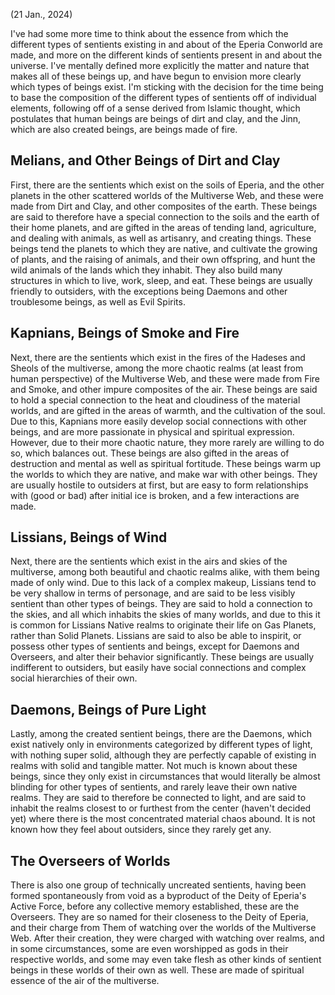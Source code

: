 (21 Jan., 2024)

I've had some more time to think about the essence from which the different types of sentients existing in and about of the Eperia Conworld are made, and more on the different kinds of sentients present in and about the universe. I've mentally defined more explicitly the matter and nature that makes all of these beings up, and have begun to envision more clearly which types of beings exist. I'm sticking with the decision for the time being to base the composition of the different types of sentients off of individual elements, following off of a sense derived from Islamic thought, which postulates that human beings are beings of dirt and clay, and the Jinn, which are also created beings, are beings made of fire.
## Melians, and Other Beings of Dirt and Clay
First, there are the sentients which exist on the soils of Eperia, and the other planets in the other scattered worlds of the Multiverse Web, and these were made from Dirt and Clay, and other composites of the earth. These beings are said to therefore have a special connection to the soils and the earth of their home planets, and are gifted in the areas of tending land, agriculture, and dealing with animals, as well as artisanry, and creating things. These beings tend the planets to which they are native, and cultivate the growing of plants, and the raising of animals, and their own offspring, and hunt the wild animals of the lands which they inhabit. They also build many structures in which to live, work, sleep, and eat. These beings are usually friendly to outsiders, with the exceptions being Daemons and other troublesome beings, as well as Evil Spirits.
## Kapnians, Beings of Smoke and Fire
Next, there are the sentients which exist in the fires of the Hadeses and Sheols of the multiverse, among the more chaotic realms (at least from human perspective) of the Multiverse Web, and these were made from Fire and Smoke, and other impure composites of the air. These beings are said to hold a special connection to the heat and cloudiness of the material worlds, and are gifted in the areas of warmth, and the cultivation of the soul. Due to this, Kapnians more easily develop social connections with other beings, and are more passionate in physical and spiritual expression. However, due to their more chaotic nature, they more rarely are willing to do so, which balances out. These beings are also gifted in the areas of destruction and mental as well as spiritual fortitude. These beings warm up the worlds to which they are native, and make war with other beings. They are usually hostile to outsiders at first, but are easy to form relationships with (good or bad) after initial ice is broken, and a few interactions are made.
## Lissians, Beings of Wind
Next, there are the sentients which exist in the airs and skies of the multiverse, among both beautiful and chaotic realms alike, with them being made of only wind. Due to this lack of a complex makeup, Lissians tend to be very shallow in terms of personage, and are said to be less visibly sentient than other types of beings. They are said to hold a connection to the skies, and all which inhabits the skies of many worlds, and due to this it is common for Lissians Native realms to originate their life on Gas Planets, rather than Solid Planets. Lissians are said to also be able to inspirit, or possess other types of sentients and beings, except for Daemons and Overseers, and alter their behavior significantly. These beings are usually indifferent to outsiders, but easily have social connections and complex social hierarchies of their own.
## Daemons, Beings of Pure Light
Lastly, among the created sentient beings, there are the Daemons, which exist natively only in environments categorized by different types of light, with nothing super solid, although they are perfectly capable of existing in realms with solid and tangible matter. Not much is known about these beings, since they only exist in circumstances that would literally be almost blinding for other types of sentients, and rarely leave their own native realms. They are said to therefore be connected to light, and are said to inhabit the realms closest to or furthest from the center (haven't decided yet) where there is the most concentrated material chaos abound. It is not known how they feel about outsiders, since they rarely get any.
## The Overseers of Worlds
There is also one group of technically uncreated sentients, having been formed spontaneously from void as a byproduct of the Deity of Eperia's Active Force, before any collective memory established, these are the Overseers. They are so named for their closeness to the Deity of Eperia, and their charge from Them of watching over the worlds of the Multiverse Web. After their creation, they were charged with watching over realms, and in some circumstances, some are even worshipped as gods in their respective worlds, and some may even take flesh as other kinds of sentient beings in these worlds of their own as well. These are made of spiritual essence of the air of the multiverse.